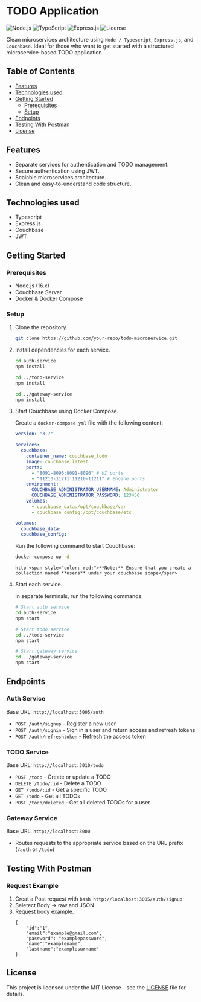 # TODO Application

![Node.js](https://img.shields.io/badge/Node.js-16.x-green)
![TypeScript](https://shields.io/badge/TypeScript-3178C6?logo=TypeScript&logoColor=FFF&style=flat-square)
![Express.js](https://img.shields.io/badge/Express.js-4.x-blue)
![License](https://img.shields.io/badge/License-MIT-red)

Clean microservices architecture using `Node / Typescript`, `Express.js`, and `Couchbase`. Ideal for those who want to get started with a structured microservice-based TODO application.

## Table of Contents

- [Features](#features)
- [Technologies used](#technologies-used)
- [Getting Started](#getting-started)
  - [Prerequisites](#prerequisites)
  - [Setup](#setup)
- [Endpoints](#endpoints)
- [Testing With Postman](#testing-with-postman)
- [License](#license)

## Features

- Separate services for authentication and TODO management.
- Secure authentication using JWT.
- Scalable microservices architecture.
- Clean and easy-to-understand code structure.

## Technologies used

- Typescript
- Express.js
- Couchbase
- JWT

## Getting Started

### Prerequisites

- Node.js (16.x)
- Couchbase Server
- Docker & Docker Compose

### Setup

1. Clone the repository.

    ```bash
    git clone https://github.com/your-repo/todo-microservice.git
    ```

2. Install dependencies for each service.

    ```bash
    cd auth-service
    npm install

    cd ../todo-service
    npm install

    cd ../gateway-service
    npm install
    ```

3. Start Couchbase using Docker Compose.

    Create a `docker-compose.yml` file with the following content:

    ```yaml
    version: "3.7"

    services:
      couchbase:
        container_name: couchbase_todo
        image: couchbase:latest
        ports:
          - "8091-8096:8091-8096" # UI ports
          - "11210-11211:11210-11211" # Engine ports
        environment:
          COUCHBASE_ADMINISTRATOR_USERNAME: Administrator
          COUCHBASE_ADMINISTRATOR_PASSWORD: 123456
        volumes:
          - couchbase_data:/opt/couchbase/var
          - couchbase_config:/opt/couchbase/etc

    volumes:
      couchbase_data:
      couchbase_config:
    ```

    Run the following command to start Couchbase:

    ```bash
    docker-compose up -d
    ```
    ```http <span style="color: red;">**Note:** Ensure that you create a collection named **users** under your couchbase scope</span>```




4. Start each service.

    In separate terminals, run the following commands:

    ```bash
    # Start auth service
    cd auth-service
    npm start

    # Start todo service
    cd ../todo-service
    npm start

    # Start gateway service
    cd ../gateway-service
    npm start
    ```


## Endpoints

### Auth Service

Base URL: `http://localhost:3005/auth`

- `POST /auth/signup` - Register a new user
- `POST /auth/signin` - Sign in a user and return access and refresh tokens
- `POST /auth/refreshtoken` - Refresh the access token

### TODO Service

Base URL: `http://localhost:3010/todo`

- `POST /todo` - Create or update a TODO
- `DELETE /todo/:id` - Delete a TODO
- `GET /todo/:id` - Get a specific TODO
- `GET /todo` - Get all TODOs
- `POST /todo/deleted` - Get all deleted TODOs for a user

### Gateway Service

Base URL: `http://localhost:3000`

- Routes requests to the appropriate service based on the URL prefix (`/auth` or `/todo`)

## Testing With Postman

### Request Example
1. Creat a Post request with ```bash http://localhost:3005/auth/signup ```
2. Seletect Body -> raw and JSON
3. Request body example.
    ```http 
    {
        "id":"1",
        "email":"example@gmail.com",
        "password": "examplepassword",
        "name":"examplename",
        "lastname":"examplesurname"
    }
    ```

## License

This project is licensed under the MIT License - see the [LICENSE](./LICENSE) file for details.
